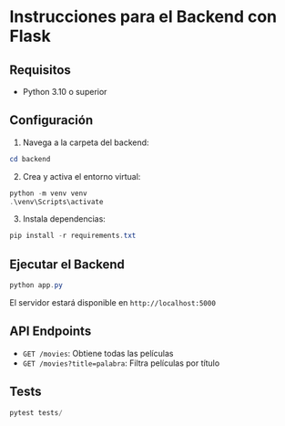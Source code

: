 # Instrucciones para el Backend con Flask

## Requisitos
- Python 3.10 o superior

## Configuración
1. Navega a la carpeta del backend:
```powershell
cd backend
```

2. Crea y activa el entorno virtual:
```powershell
python -m venv venv
.\venv\Scripts\activate
```

3. Instala dependencias:
```powershell
pip install -r requirements.txt
```

## Ejecutar el Backend
```powershell
python app.py
```
El servidor estará disponible en `http://localhost:5000`

## API Endpoints
- `GET /movies`: Obtiene todas las películas
- `GET /movies?title=palabra`: Filtra películas por título

## Tests
```powershell
pytest tests/
``` 